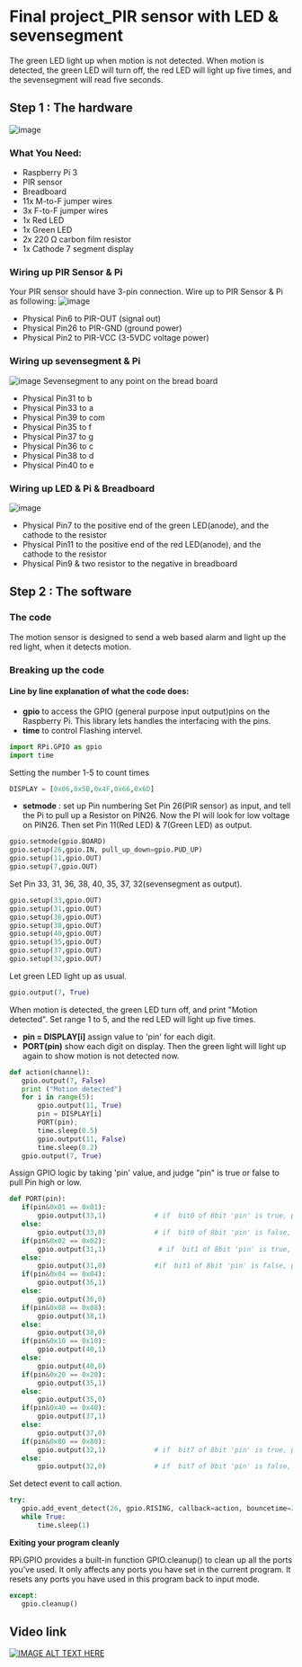 # Final project_PIR sensor with LED & sevensegment

The green LED light up when motion is not detected.
When motion is detected, the green LED will turn off, the red LED will light up five times, and the sevensegment will read five seconds.

## Step 1 : The hardware
![image](https://github.com/miya540/final-project/blob/master/IMG_5033.JPG)

### What You Need:
- Raspberry Pi 3
- PIR sensor
- Breadboard
- 11x M-to-F jumper wires
- 3x F-to-F jumper wires
- 1x Red LED
- 1x Green LED
- 2x 220 Ω carbon film resistor
- 1x Cathode 7 segment display

### Wiring up PIR Sensor & Pi
Your PIR sensor should have 3-pin connection. 
Wire up to PIR Sensor & Pi as following:
![image](https://github.com/miya540/final-project/blob/master/S__12476421.jpg)
- Physical Pin6 to PIR-OUT (signal out)
- Physical Pin26 to PIR-GND (ground power)
- Physical Pin2 to PIR-VCC (3-5VDC voltage power)

### Wiring up sevensegment & Pi

![image](https://github.com/miya540/final-project/blob/master/7%20segment.jpg)
Sevensegment to any point on the bread board
- Physical Pin31 to b
- Physical Pin33 to a
- Physical Pin39 to com 
- Physical Pin35 to f 
- Physical Pin37 to g 
- Physical Pin36 to c 
- Physical Pin38 to d
- Physical Pin40 to e

### Wiring up LED & Pi & Breadboard
![image](https://github.com/miya540/final-project/blob/master/LED.jpg)
- Physical Pin7 to the positive end of the green LED(anode), and the cathode to the resistor
- Physical Pin11 to the positive end of the red LED(anode), and the cathode to the resistor
- Physical Pin9 & two resistor to the negative in breadboard


## Step 2 : The software
### The code 
The motion sensor is designed to send a web based alarm and light up the red light, when it detects motion.

### Breaking up the code
#### Line by line explanation of what the code does:
- **gpio** to access the GPIO (general purpose input output)pins on the Raspberry Pi. This library lets handles the interfacing with the pins.
- **time** to control Flashing intervel.
 ```python
import RPi.GPIO as gpio
import time
```

Setting the number 1-5 to count times
 ```python
DISPLAY = [0x06,0x5B,0x4F,0x66,0x6D]
 ```
 
- **setmode** : set up Pin numbering
Set Pin 26(PIR sensor) as input, and tell the Pi to pull up a Resistor on PIN26. Now the PI will look for low voltage on PIN26.
Then set Pin 11(Red LED) & 7(Green LED) as output.
 ```python
gpio.setmode(gpio.BOARD)
gpio.setup(26,gpio.IN, pull_up_down=gpio.PUD_UP)
gpio.setup(11,gpio.OUT)
gpio.setup(7,gpio.OUT)
 ```

Set Pin 33, 31, 36, 38, 40, 35, 37, 32(sevensegment as output).
 ```python
gpio.setup(33,gpio.OUT)
gpio.setup(31,gpio.OUT)
gpio.setup(36,gpio.OUT)
gpio.setup(38,gpio.OUT)
gpio.setup(40,gpio.OUT)
gpio.setup(35,gpio.OUT)
gpio.setup(37,gpio.OUT)
gpio.setup(32,gpio.OUT)
 ```

Let green LED light up as usual. 
 ```python
gpio.output(7, True)
  ```

When motion is detected, the green LED turn off, and print "Motion detected".
Set range 1 to 5, and the red LED will light up five times.
- **pin = DISPLAY[i]** assign value to 'pin' for each digit.
- **PORT(pin)** show each digit on display.
Then the green light will light up again to show motion is not detected now.
 ```python
def action(channel):
    gpio.output(7, False)
    print ("Motion detected")
    for i in range(5):
        gpio.output(11, True)
        pin = DISPLAY[i]       
        PORT(pin);                 
        time.sleep(0.5)
        gpio.output(11, False)
        time.sleep(0.2)
    gpio.output(7, True)
 ```

Assign GPIO logic by taking 'pin' value, and judge "pin" is true or false to pull Pin high or low.
 ```python 
 def PORT(pin):                    
    if(pin&0x01 == 0x01):
        gpio.output(33,1)            # if  bit0 of 8bit 'pin' is true, pull PIN33 high
    else:
        gpio.output(33,0)            # if  bit0 of 8bit 'pin' is false, pull PIN33 low
    if(pin&0x02 == 0x02):
        gpio.output(31,1)             # if  bit1 of 8bit 'pin' is true, pull PIN31 high
    else:
        gpio.output(31,0)            #if  bit1 of 8bit 'pin' is false, pull PIN31 low
    if(pin&0x04 == 0x04):
        gpio.output(36,1)           
    else:
        gpio.output(36,0)
    if(pin&0x08 == 0x08):
        gpio.output(38,1)
    else:
        gpio.output(38,0)   
    if(pin&0x10 == 0x10):
        gpio.output(40,1)
    else:
        gpio.output(40,0)
    if(pin&0x20 == 0x20):
        gpio.output(35,1)
    else:
        gpio.output(35,0)
    if(pin&0x40 == 0x40):
        gpio.output(37,1)
    else:
        gpio.output(37,0)
    if(pin&0x80 == 0x80):
        gpio.output(32,1)            # if  bit7 of 8bit 'pin' is true, pull PIN32 high
    else:
        gpio.output(32,0)            # if  bit7 of 8bit 'pin' is false, pull PIN322 low
```

Set detect event to call action.
 ```python
try:
    gpio.add_event_detect(26, gpio.RISING, callback=action, bouncetime=200)
    while True:
        time.sleep(1)
```

**Exiting your program cleanly**

RPi.GPIO provides a built-in function GPIO.cleanup() to clean up all the ports you’ve used. It only affects any ports you have set in the current program. It resets any ports you have used in this program back to input mode. 

 ```python
except:
    gpio.cleanup()
```

## Video link

[![IMAGE ALT TEXT HERE](http://img.youtube.com/vi/Wj5X0hseVd4/0.jpg)](https://youtu.be/Wj5X0hseVd4)
